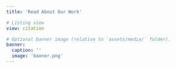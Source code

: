 ```yaml
---
title: 'Read About Our Work'

# Listing view
view: citation

# Optional banner image (relative to `assets/media/` folder).
banner:
  caption: ''
  image: 'banner.png'
---
```

